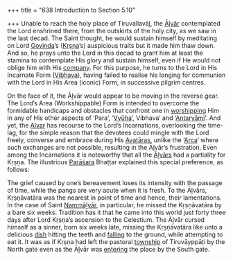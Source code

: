 +++
title = "638 Introduction to Section 5.10"

+++
Unable to reach the holy place of Tiruvallavāḻ, the [Āḻvār](/definition/aḻvar#vaishnavism "show Āḻvār definitions") contemplated the Lord enshrined there, from the outskirts of the holy city, as we saw in the last decad. The Saint thought, he would sustain himself by meditating on Lord [Govinda](/definition/govinda#vaishnavism "show Govinda definitions")’s ([Kṛṣṇa](/definition/krishna#vaishnavism "show Kṛṣṇa definitions")’s) auspicious traits but it made him thaw down. And so, he prays unto the Lord in this decad to grant him at least the stamina to contemplate His glory and sustain himself, even if He would not oblige him with His [company](/definition/company#history "show company definitions"). For this purpose, he turns to the Lord in His Incarnate Form ([Vibhava](/definition/vibhava#vaishnavism "show Vibhava definitions")), having failed to realise his longing for communion with the Lord in His Area (iconic) Form, in successive pilgrim centres.

On the face of it, the Āḻvār would appear to be moving in the reverse gear. The Lord’s Area (Workshippable) Form is intended to overcome the formidable handicaps and obstacles that confront one in [worshipping](/definition/worshipping#history "show worshipping definitions") Him in any of His other aspects of ‘Para’, ‘[Vyūha](/definition/vyuha#history "show Vyūha definitions")’, Vibhava’ and ‘[Antaryāmi](/definition/antaryamin#vaishnavism "show Antaryāmi definitions")’. And yet, the [Alvar](/definition/aḻvar#vaishnavism "show Alvar definitions") has recourse to the Lord’s Incarnations, overlooking the time-lag, for the simple reason that the devotees could mingle with the Lord freely, converse and embrace during His [Avatāras](/definition/avatara#vaishnavism "show Avatāras definitions"), unlike the ‘[Arca](/definition/arca#history "show Arca definitions")’ where such exchanges are not possible, resulting in the Āḻvār’s frustration. Even among the Incarnations it is noteworthy that all the [Āḻvārs](/definition/aḻvar#vaishnavism "show Āḻvārs definitions") had a partiality for Kṛṣṇa. The illustrious [Parāśara](/definition/parashara#history "show Parāśara definitions") Bhaṭṭar explained this special preference, as follows:

The grief caused by one’s bereavement loses its intensity with the passage of time, while the pangs are very acute when it is fresh. To the Āḻvārs, Kṛṣṇāvatāra was the nearest in point of time and hence, their lamentations. In the case of Saint [Nammāḻvār](/definition/nammalvar#vaishnavism "show Nammāḻvār definitions"), in particular, he missed the Kṛṣṇāvatāra by a bare six weeks. Tradition has it that he came into this world just forty three days after Lord Kṛṣṇa’s ascension to the Celestium. The Āḻvār cursed himself as a sinner, born six weeks late, missing the Kṛṣṇāvatāra like unto a delicious [dish](/definition/dish#history "show dish definitions") hitting the teeth and [falling](/definition/falling#history "show falling definitions") to the ground, while attempting to eat it. It was as if Kṛṣṇa had left the pastoral [township](/definition/township#history "show township definitions") of Tiruvāyppāṭi by the North gate even as the Āḻvār was [entering](/definition/entering#history "show entering definitions") the place by the South gate.


